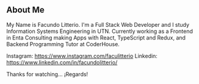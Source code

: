 ## About Me
My Name is Facundo Litterio.
I'm a Full Stack Web Developer and I study Information Systems Engineering in UTN.
Currently working as a Frontend in Enta Consulting making Apps with React, TypeScript and Redux, and Backend Programming Tutor at CoderHouse.

Instagram: https://www.instagram.com/faculitterio
Linkedin: https://www.linkedin.com/in/facundolitterio/

Thanks for watching... ¡Regards!
